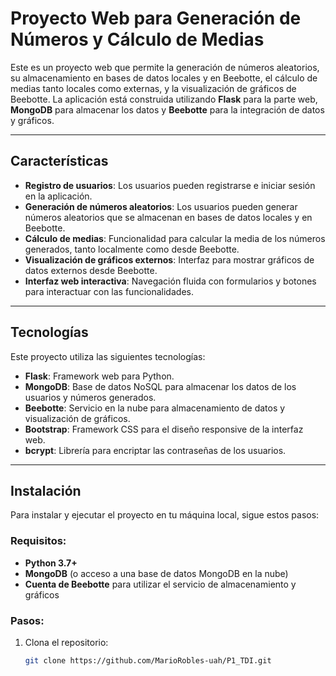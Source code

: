 # Proyecto Web para Generación de Números y Cálculo de Medias

Este es un proyecto web que permite la generación de números aleatorios, su almacenamiento en bases de datos locales y en Beebotte, el cálculo de medias tanto locales como externas, y la visualización de gráficos de Beebotte. La aplicación está construida utilizando **Flask** para la parte web, **MongoDB** para almacenar los datos y **Beebotte** para la integración de datos y gráficos.

---

## Características

- **Registro de usuarios**: Los usuarios pueden registrarse e iniciar sesión en la aplicación.
- **Generación de números aleatorios**: Los usuarios pueden generar números aleatorios que se almacenan en bases de datos locales y en Beebotte.
- **Cálculo de medias**: Funcionalidad para calcular la media de los números generados, tanto localmente como desde Beebotte.
- **Visualización de gráficos externos**: Interfaz para mostrar gráficos de datos externos desde Beebotte.
- **Interfaz web interactiva**: Navegación fluida con formularios y botones para interactuar con las funcionalidades.

---

## Tecnologías

Este proyecto utiliza las siguientes tecnologías:

- **Flask**: Framework web para Python.
- **MongoDB**: Base de datos NoSQL para almacenar los datos de los usuarios y números generados.
- **Beebotte**: Servicio en la nube para almacenamiento de datos y visualización de gráficos.
- **Bootstrap**: Framework CSS para el diseño responsive de la interfaz web.
- **bcrypt**: Librería para encriptar las contraseñas de los usuarios.

---

## Instalación

Para instalar y ejecutar el proyecto en tu máquina local, sigue estos pasos:

### Requisitos:

- **Python 3.7+**
- **MongoDB** (o acceso a una base de datos MongoDB en la nube)
- **Cuenta de Beebotte** para utilizar el servicio de almacenamiento y gráficos

### Pasos:

1. Clona el repositorio:

   ```bash
   git clone https://github.com/MarioRobles-uah/P1_TDI.git
